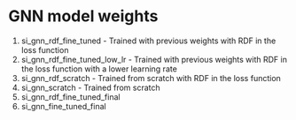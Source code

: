 # GNN model weights
1) si_gnn_rdf_fine_tuned - Trained with previous weights with RDF in the loss function
2) si_gnn_rdf_fine_tuned_low_lr - Trained with previous weights with RDF in the loss function with a lower learning rate
3) si_gnn_rdf_scratch - Trained from scratch with RDF in the loss function
4) si_gnn_scratch - Trained from scratch
5) si_gnn_rdf_fine_tuned_final
6) si_gnn_fine_tuned_final